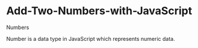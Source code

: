 # Add-Two-Numbers-with-JavaScript

Numbers 

Number is a data type in JavaScript which represents numeric data.
